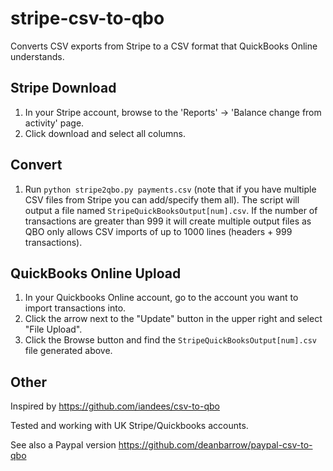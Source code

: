 stripe-csv-to-qbo
=================
Converts CSV exports from Stripe to a CSV format that QuickBooks Online understands.

Stripe Download
---------------

1. In your Stripe account, browse to the 'Reports' → 'Balance change from activity' page.
2. Click download and select all columns.

Convert
-------

1. Run `python stripe2qbo.py payments.csv` (note that if you have multiple CSV files from Stripe you can add/specify them all). The script will output a file named `StripeQuickBooksOutput[num].csv`. If the number of transactions are greater than 999 it will create multiple output files as QBO only allows CSV imports of up to 1000 lines (headers + 999 transactions).

QuickBooks Online Upload
------------------------

1. In your Quickbooks Online account, go to the account you want to import transactions into.
2. Click the arrow next to the "Update" button in the upper right and select "File Upload".
3. Click the Browse button and find the `StripeQuickBooksOutput[num].csv` file generated above.

Other
-----

Inspired by https://github.com/iandees/csv-to-qbo

Tested and working with UK Stripe/Quickbooks accounts.

See also a Paypal version https://github.com/deanbarrow/paypal-csv-to-qbo
